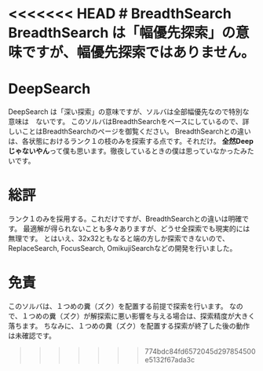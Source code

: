 <<<<<<< HEAD
﻿# BreadthSearch
BreadthSearch は「幅優先探索」の意味ですが、幅優先探索では**ありません。**
=======
# DeepSearch
DeepSearch は「深い探索」の意味ですが、ソルバは全部幅優先なので特別な意味は　ないです。
このソルバはBreadthSearchをベースにしているので、詳しいことはBreadthSearchのページを御覧ください。
BreadthSearchとの違いは、各状態におけるランク１の枝のみを探索する点です。それだけ。
**全然Deepじゃないやん**って僕も思います。徹夜しているときの僕は思っていなかったみたいです。

# 総評
ランク１のみを採用する。これだけですが、BreadthSearchとの違いは明確です。
最適解が得られないことも多々ありますが、どうせ全探索でも現実的には無理です。
とはいえ、32x32ともなると端の方しか探索できないので、ReplaceSearch, FocusSearch, OmikujiSearchなどの開発を行いました。

# 免責
このソルバは、１つめの糞（ズク）を配置する前提で探索を行います。
なので、１つめの糞（ズク）が解探索に悪い影響を与える場合は、探索精度が大きく落ちます。
ちなみに、１つめの糞（ズク）を配置する探索が終了した後の動作は未確認です。
>>>>>>> 774bdc84fd6572045d297854500e5132f67ada3c
